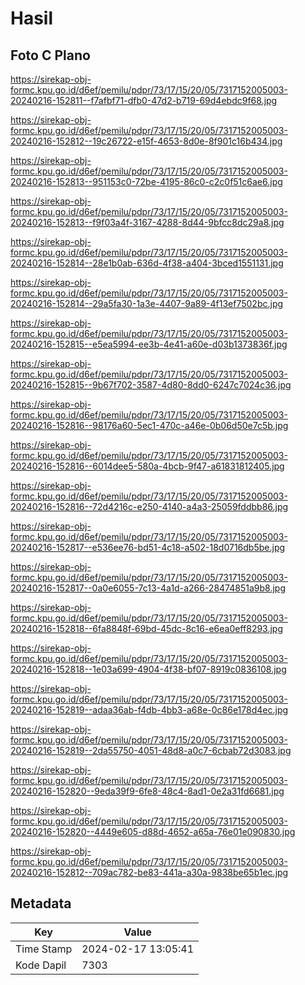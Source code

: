 # Hasil

## Foto C Plano

https://sirekap-obj-formc.kpu.go.id/d6ef/pemilu/pdpr/73/17/15/20/05/7317152005003-20240216-152811--f7afbf71-dfb0-47d2-b719-69d4ebdc9f68.jpg

https://sirekap-obj-formc.kpu.go.id/d6ef/pemilu/pdpr/73/17/15/20/05/7317152005003-20240216-152812--19c26722-e15f-4653-8d0e-8f901c16b434.jpg

https://sirekap-obj-formc.kpu.go.id/d6ef/pemilu/pdpr/73/17/15/20/05/7317152005003-20240216-152813--951153c0-72be-4195-86c0-c2c0f51c6ae6.jpg

https://sirekap-obj-formc.kpu.go.id/d6ef/pemilu/pdpr/73/17/15/20/05/7317152005003-20240216-152813--f9f03a4f-3167-4288-8d44-9bfcc8dc29a8.jpg

https://sirekap-obj-formc.kpu.go.id/d6ef/pemilu/pdpr/73/17/15/20/05/7317152005003-20240216-152814--28e1b0ab-636d-4f38-a404-3bced1551131.jpg

https://sirekap-obj-formc.kpu.go.id/d6ef/pemilu/pdpr/73/17/15/20/05/7317152005003-20240216-152814--29a5fa30-1a3e-4407-9a89-4f13ef7502bc.jpg

https://sirekap-obj-formc.kpu.go.id/d6ef/pemilu/pdpr/73/17/15/20/05/7317152005003-20240216-152815--e5ea5994-ee3b-4e41-a60e-d03b1373836f.jpg

https://sirekap-obj-formc.kpu.go.id/d6ef/pemilu/pdpr/73/17/15/20/05/7317152005003-20240216-152815--9b67f702-3587-4d80-8dd0-6247c7024c36.jpg

https://sirekap-obj-formc.kpu.go.id/d6ef/pemilu/pdpr/73/17/15/20/05/7317152005003-20240216-152816--98176a60-5ec1-470c-a46e-0b06d50e7c5b.jpg

https://sirekap-obj-formc.kpu.go.id/d6ef/pemilu/pdpr/73/17/15/20/05/7317152005003-20240216-152816--6014dee5-580a-4bcb-9f47-a61831812405.jpg

https://sirekap-obj-formc.kpu.go.id/d6ef/pemilu/pdpr/73/17/15/20/05/7317152005003-20240216-152816--72d4216c-e250-4140-a4a3-25059fddbb86.jpg

https://sirekap-obj-formc.kpu.go.id/d6ef/pemilu/pdpr/73/17/15/20/05/7317152005003-20240216-152817--e536ee76-bd51-4c18-a502-18d0716db5be.jpg

https://sirekap-obj-formc.kpu.go.id/d6ef/pemilu/pdpr/73/17/15/20/05/7317152005003-20240216-152817--0a0e6055-7c13-4a1d-a266-28474851a9b8.jpg

https://sirekap-obj-formc.kpu.go.id/d6ef/pemilu/pdpr/73/17/15/20/05/7317152005003-20240216-152818--6fa8848f-69bd-45dc-8c16-e6ea0eff8293.jpg

https://sirekap-obj-formc.kpu.go.id/d6ef/pemilu/pdpr/73/17/15/20/05/7317152005003-20240216-152818--1e03a699-4904-4f38-bf07-8919c0836108.jpg

https://sirekap-obj-formc.kpu.go.id/d6ef/pemilu/pdpr/73/17/15/20/05/7317152005003-20240216-152819--adaa36ab-f4db-4bb3-a68e-0c86e178d4ec.jpg

https://sirekap-obj-formc.kpu.go.id/d6ef/pemilu/pdpr/73/17/15/20/05/7317152005003-20240216-152819--2da55750-4051-48d8-a0c7-6cbab72d3083.jpg

https://sirekap-obj-formc.kpu.go.id/d6ef/pemilu/pdpr/73/17/15/20/05/7317152005003-20240216-152820--9eda39f9-6fe8-48c4-8ad1-0e2a31fd6681.jpg

https://sirekap-obj-formc.kpu.go.id/d6ef/pemilu/pdpr/73/17/15/20/05/7317152005003-20240216-152820--4449e605-d88d-4652-a65a-76e01e090830.jpg

https://sirekap-obj-formc.kpu.go.id/d6ef/pemilu/pdpr/73/17/15/20/05/7317152005003-20240216-152812--709ac782-be83-441a-a30a-9838be65b1ec.jpg


## Metadata

| Key        | Value               |
| ---------- | ------------------- |
| Time Stamp | 2024-02-17 13:05:41 |
| Kode Dapil | 7303                |



